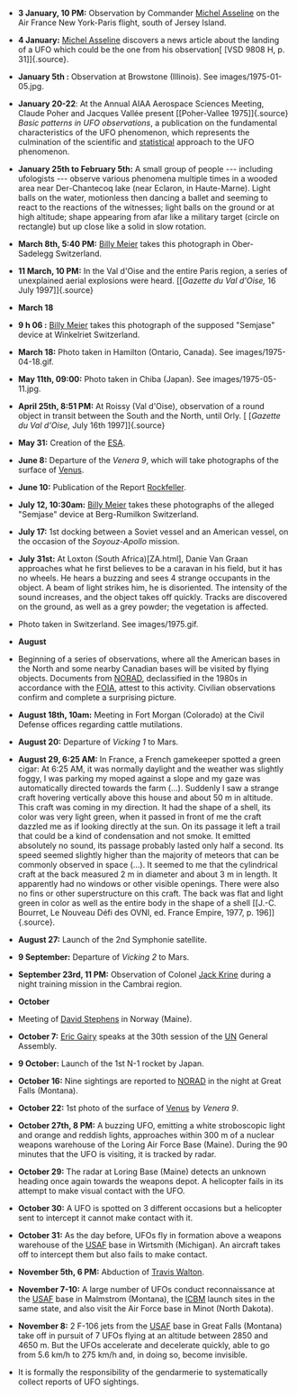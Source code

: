 ﻿

-   **3 January, 10 PM:** Observation by Commander [Michel
    Asseline](AsselineMichel.html) on the Air France New York-Paris flight,
    south of Jersey Island.


-   **4 January:** [Michel Asseline](AsselineMichel.html) discovers a news article about the landing of a UFO which could be the one from his observation[ \[VSD 9808 H, p. 31\]]{.source}.

    
-  **January 5th :** Observation at Browstone (Illinois). See images/1975-01-05.jpg.


-   **January 20-22**: At the Annual AIAA Aerospace Sciences Meeting, Claude Poher and Jacques Vallée present [\[Poher-Vallee 1975\]]{.source} *Basic patterns in UFO observations*, a publication on the fundamental characteristics of the UFO phenomenon, which represents the culmination of the scientific and [statistical](Statistiques.html) approach to the UFO phenomenon.


-   **January 25th to February 5th:** A small group of people --- including
    ufologists --- observe various phenomena multiple times in a wooded
    area near Der-Chantecoq lake (near Eclaron, in Haute-Marne). Light
    balls on the water, motionless then dancing a ballet and seeming to
    react to the reactions of the witnesses; light balls on the ground
    or at high altitude; shape appearing from afar like a military
    target (circle on rectangle) but up close like a solid in slow
    rotation.


-   **March 8th, 5:40 PM:** [Billy Meier](MeierEduardAlbert.html) takes this photograph in Ober-Sadelegg Switzerland.


-   **11 March, 10 PM:** In the Val d'Oise and the entire Paris region, a series of unexplained aerial explosions were heard. [\[*Gazette du Val d'Oise,* 16 July 1997\]]{.source}

- **March 18**


-   **9 h 06 :** [Billy Meier](MeierEduardAlbert.html) takes this photograph of the supposed "Semjase" device at Winkelriet Switzerland.


-   **March 18:** Photo taken in Hamilton (Ontario, Canada). See images/1975-04-18.gif.

-  **May 11th, 09:00:** Photo taken in Chiba (Japan). See images/1975-05-11.jpg.


-   **April 25th, 8:51 PM:** At Roissy (Val d'Oise), observation of a round object in transit between the South and the North, until Orly. [ \[*Gazette du Val d'Oise,* July 16th 1997\]]{.source}


-   **May 31:** Creation of the [ESA](orgsScientifiques.html#ESA).


-   **June 8:** Departure of the *Venera 9*, which will take photographs of the surface of [Venus](Venus.html).


-   **June 10:** Publication of the Report [Rockfeller](RockefellerDavid.html).


-   **July 12, 10:30am:** [Billy Meier](MeierEduardAlbert.html) takes these photographs of the alleged "Semjase" device at Berg-Rumilkon Switzerland.


-   **July 17:** 1st docking between a Soviet vessel and an American vessel, on the occasion of the *Soyouz-Apollo* mission.


-   **July 31st:** At Loxton (South Africa)[ZA.html], Danie Van Graan approaches what he first believes to be a caravan in his field, but it has no wheels. He hears a buzzing and sees 4 strange occupants in the object. A beam of light strikes him, he is disoriented. The intensity of the sound increases, and the object takes off quickly. Tracks are discovered on the ground, as well as a grey powder; the vegetation is affected.


-   Photo taken in Switzerland. See images/1975.gif.

- **August**

- Beginning of a series of observations, where all the American bases in the North and some nearby Canadian bases will be visited by flying objects. Documents from [NORAD](NORAD.html), declassified in the 1980s in accordance with the [FOIA](glossair.html#FOIA), attest to this activity. Civilian observations confirm and complete a surprising picture.


-   **August 18th, 10am:** Meeting in Fort Morgan (Colorado) at the Civil Defense offices regarding cattle mutilations.


-   **August 20:** Departure of *Vicking 1* to Mars.

-   **August 29, 6:25 AM:** In France, a French gamekeeper
    spotted a green cigar: At 6:25 AM, it was normally daylight and
    the weather was slightly foggy, I was parking my moped against a
    slope and my gaze was automatically directed towards the farm
    (\...). Suddenly I saw a strange craft hovering vertically above
    this house and about 50 m in altitude. This craft was coming in
    my direction. It had the shape of a shell, its color was very
    light green, when it passed in front of me the craft dazzled me
    as if looking directly at the sun. On its passage it left a
    trail that could be a kind of condensation and not smoke. It
    emitted absolutely no sound, its passage probably lasted only
    half a second. Its speed seemed slightly higher than the majority
    of meteors that can be commonly observed in space (\...). It
    seemed to me that the cylindrical craft at the back measured 2 m
    in diameter and about 3 m in length. It apparently had no
    windows or other visible openings. There were also no fins or
    other superstructure on this craft. The back was flat and light
    green in color as well as the entire body in the shape of a
    shell [\[J.-C. Bourret, Le Nouveau Défi des OVNI, ed. France
    Empire, 1977, p. 196\]]{.source}.


-   **August 27:** Launch of the 2nd Symphonie satellite.


-   **9 September:** Departure of *Vicking 2* to Mars.


-   **September 23rd, 11 PM:** Observation of Colonel [Jack Krine](KrineJack.html) during a night training mission in the Cambrai region.

- **October**


-   Meeting of [David Stephens](temoins.html#StephensDavid) in Norway (Maine).


-   **October 7:** [Eric Gairy](GairyEric.html) speaks at the 30th session of the [UN](UN.html) General Assembly.


-   **9 October:** Launch of the 1st N-1 rocket by Japan.


-   **October 16:** Nine sightings are reported to [NORAD](NORAD.html) in the night at Great Falls (Montana).


-   **October 22:** 1st photo of the surface of [Venus](Venus.html) by *Venera 9*.


-   **October 27th, 8 PM:** A buzzing UFO, emitting a white stroboscopic light and orange and reddish lights, approaches within 300 m of a nuclear weapons warehouse of the Loring Air Force Base (Maine). During the 90 minutes that the UFO is visiting, it is tracked by radar.


-   **October 29:** The radar at Loring Base (Maine) detects
    an unknown heading once again towards the weapons depot.
    A helicopter fails in its attempt to make visual contact with the UFO.


-   **October 30:** A UFO is spotted on 3 different occasions
    but a helicopter sent to intercept it cannot make contact with it.


-   **October 31:** As the day before, UFOs fly in formation above a weapons warehouse of the [USAF](USAF.html) base in Wirtsmith (Michigan). An aircraft takes off to intercept them but also fails to make contact.


-   **November 5th, 6 PM:** Abduction of [Travis Walton](temoins.html#WaltonTravis).


-   **November 7-10:** A large number of UFOs conduct reconnaissance at the [USAF](USAF.html) base in Malmstrom (Montana), the [ICBM](ICBM.html) launch sites in the same state, and also visit the Air Force base in Minot (North Dakota).


-   **November 8:** 2 F-106 jets from the [USAF](USAF.html) base in Great Falls (Montana) take off in pursuit of 7 UFOs flying at an altitude between 2850 and 4650 m. But the UFOs accelerate and decelerate quickly, able to go from 5.6 km/h to 275 km/h and, in doing so, become invisible.


- It is formally the responsibility of the gendarmerie to systematically collect reports of UFO sightings.
